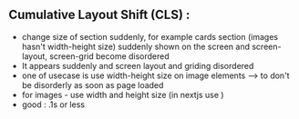 ## Cumulative Layout Shift (CLS) : 
* change size of section suddenly, for example cards section (images hasn't width-height size) suddenly shown on the screen and screen-layout, screen-grid become disordered
* It appears suddenly and screen layout and griding disordered
* one of usecase is use width-height size on image elements --> to don't be disorderly as soon as page loaded
* for images - use width and height size (in nextjs use <Image width={400} height={400} />)
* good : .1s or less
